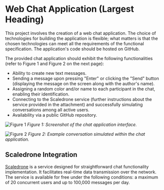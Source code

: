 # Web Chat Application (Largest Heading)

This project involves the creation of a web chat application. The choice of technologies for building the application is flexible; what matters is that the chosen technologies can meet all the requirements of the functional specification. The application's code should be hosted on GitHub.

The provided chat application should exhibit the following functionalities (refer to Figure 1 and Figure 2 on the next page):

- Ability to create new text messages.
- Sending a message upon pressing "Enter" or clicking the "Send" button (displaying the message on the screen along with the author's name).
- Assigning a random color and/or name to each participant in the chat, enabling their identification.
- Connecting to the Scaledrone service (further instructions about the service provided in the attachment) and successfully simulating conversations among all active users.
- Availability via a public GitHub repository.

![Figure 1](https://ibb.co/qsrfg2K)
*Figure 1: Screenshot of the chat application interface.*

![Figure 2](https://ibb.co/RyMJR8q)
*Figure 2: Example conversation simulated within the chat application.*

## Scaledrone Integration

[Scaledrone](https://www.scaledrone.com) is a service designed for straightforward chat functionality implementation. It facilitates real-time data transmission over the network. The service is available for free under the following conditions: a maximum of 20 concurrent users and up to 100,000 messages per day.
